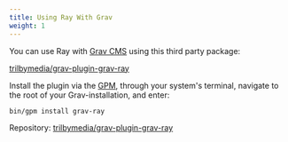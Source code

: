 ```yaml
---
title: Using Ray With Grav
weight: 1
---
```


You can use Ray with [Grav CMS](https://getgrav.org/) using this third party package: 

[trilbymedia/grav-plugin-grav-ray](https://github.com/trilbymedia/grav-plugin-grav-ray)

Install the plugin via the [GPM](https://learn.getgrav.org/17/cli-console/grav-cli-gpm), through your system's terminal, navigate to the root of your Grav-installation, and enter:

```bash
bin/gpm install grav-ray
```

Repository: [trilbymedia/grav-plugin-grav-ray](https://github.com/trilbymedia/grav-plugin-grav-ray)
